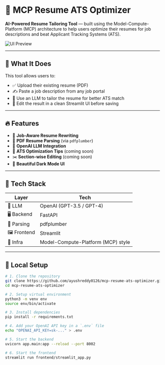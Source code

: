 # 🚀 MCP Resume ATS Optimizer

**AI-Powered Resume Tailoring Tool** — built using the Model-Compute-Platform (MCP) architecture to help users optimize their resumes for job descriptions and beat Applicant Tracking Systems (ATS).

![UI Preview](assets/ats-ui-preview.png)

---

## 📌 What It Does

This tool allows users to:
- ✅ Upload their existing resume (PDF)
- ✍️ Paste a job description from any job portal
- 🧠 Use an LLM to tailor the resume for better ATS match
- 📝 Edit the result in a clean Streamlit UI before saving

---

## 🔥 Features

- 🎯 **Job-Aware Resume Rewriting**
- 📄 **PDF Resume Parsing** (via `pdfplumber`)
- 🤖 **OpenAI LLM Integration**
- 🧠 **ATS Optimization Tips** (coming soon)
- ✂️ **Section-wise Editing** (coming soon)
- 🖤 **Beautiful Dark Mode UI**

---

## 🧱 Tech Stack

| Layer       | Tech                              |
|------------|------------------------------------|
| 🧠 LLM      | OpenAI (GPT-3.5 / GPT-4)           |
| 🖥 Backend  | FastAPI                            |
| 🧰 Parsing  | pdfplumber                         |
| 🖼 Frontend | Streamlit                          |
| 🔗 Infra    | Model-Compute-Platform (MCP) style |

---

## 🧰 Local Setup

```bash
# 1. Clone the repository
git clone https://github.com/ayushreddy0126/mcp-resume-ats-optimizer.git
cd mcp-resume-ats-optimizer

# 2. Setup virtual environment
python3 -m venv env
source env/bin/activate

# 3. Install dependencies
pip install -r requirements.txt

# 4. Add your OpenAI API key in a `.env` file
echo "OPENAI_API_KEY=sk-..." > .env

# 5. Start the backend
uvicorn app.main:app --reload --port 8002

# 6. Start the frontend
streamlit run frontend/streamlit_app.py
